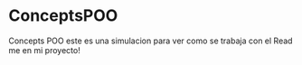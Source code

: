 # ConceptsPOO
Concepts POO
este es una simulacion para ver como se trabaja con el Read me  en mi proyecto!
